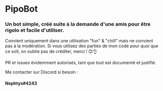 # PipoBot
### Un bot simple, créé suite à la demande d'une amis pour être rigolo et facile d'utiliser. 


Convient uniquement dans une utilisation "fun" & "chill" mais ne convient pas à la modération. 
Si vous utilisez des parties de mon code pour quoi que ce soit, on oublie pas de créditer, merci ! 😊👌

PR et issues évidemment autorisés, tant que tout est documenté et justifié.

  
Me contacter sur Discord si besoin :
#### Nephtys#4243



